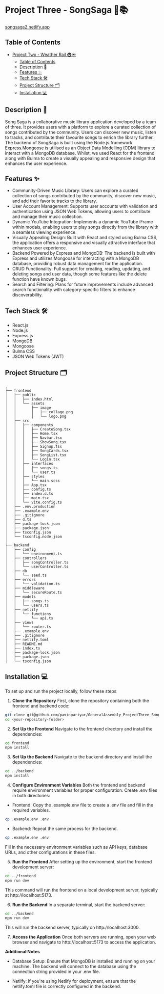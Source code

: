 # Project Three - SongSaga 🎵📚

[songsaga2.netlify.app
](https://songsaga2.netlify.app/)

## Table of Contents

- [Project Two - Weather Rail 🚇☀️](#project-Two---weather-rail-️)
  - [Table of Contents](#table-of-contents)
  - [Description 📝](#description-)
  - [Features ✨](#features-)
  - [Tech Stack 🛠️](#tech-stack-️)
  - [Project Structure 🗂️](#project-structure-️)
  - [Installation 💻](#installation-)

## Description 📝

Song Saga is a collaborative music library application developed by a team of three. It provides users with a platform to explore a curated collection of songs contributed by the community. Users can discover new music, listen to tracks, and contribute their favourite songs to enrich the library further. The backend of SongSaga is built using the Node.js framework Express.Mongoose is utilised as an Object Data Modelling (ODM) library to interact with a MongoDB database. Whilst, we used React for the frontend along with Bulma to create a visually appealing and responsive design that enhances the user experience.

## Features ✨

- Community-Driven Music Library: Users can explore a curated collection of songs contributed by the community, discover new music, and add their favorite tracks to the library.
- User Account Management: Supports user accounts with validation and authentication using JSON Web Tokens, allowing users to contribute and manage their music collection.
- Dynamic YouTube Integration: Implements a dynamic YouTube iFrame within modals, enabling users to play songs directly from the library with a seamless viewing experience.
- Visually Appealing Design: Built with React and styled using Bulma CSS, the application offers a responsive and visually attractive interface that enhances user experience.
- Backend Powered by Express and MongoDB: The backend is built with Express and utilizes Mongoose for interacting with a MongoDB database, providing robust data management for the application.
- CRUD Functionality: Full support for creating, reading, updating, and deleting songs and user data, though some features like the delete function have known bugs.
- Search and Filtering: Plans for future improvements include advanced search functionality with category-specific filters to enhance discoverability.

## Tech Stack 🛠️
- React.js
- Node.js
- Express.js
- MongoDB
- Mongoose
- Bulma CSS
- JSON Web Tokens (JWT)

## Project Structure 🗂️

```plaintext
.
├── frontend
│   ├── public
│   │   ├── index.html
│   │   └── assets
│   │       ├── image
│   │       │   ├── collage.png
│   │       │   └── logo.png
│   ├── src
│   │   ├── components
│   │   │   ├── CreateSong.tsx
│   │   │   ├── Home.tsx
│   │   │   ├── Navbar.tsx
│   │   │   ├── ShowSong.tsx
│   │   │   ├── Signup.tsx
│   │   │   ├── SongCards.tsx
│   │   │   ├── SongList.tsx
│   │   │   └── Login.tsx
│   │   ├── interfaces
│   │   │   ├── songs.ts
│   │   │   └── user.ts
│   │   ├── styles
│   │   │   └── main.scss
│   │   ├── App.tsx
│   │   ├── config.ts
│   │   ├── index.d.ts
│   │   ├── main.tsx
│   │   └── vite.config.ts
│   ├── .env.production
│   ├── .example.env
│   ├── .gitignore
│   ├── d.ts
│   ├── package-lock.json
│   ├── package.json
│   ├── tsconfig.json
│   └── tsconfig.node.json
│
├── backend
│   ├── config
│   │   └── environment.ts
│   ├── controllers
│   │   ├── songController.ts
│   │   └── userController.ts
│   ├── db
│   │   └── seed.ts
│   ├── errors
│   │   └── validation.ts
│   ├── middleware
│   │   └── secureRoute.ts
│   ├── models
│   │   ├── songs.ts
│   │   └── users.ts
│   ├── netlify
│   │   └── functions
│   │       └── api.ts
│   ├── views
│   │   └── router.ts
│   ├── .example.env
│   ├── .gitignore
│   ├── netlify.toml
│   ├── README.md
│   ├── index.ts
│   ├── package-lock.json
│   ├── package.json
│   └── tsconfig.json

```

## Installation 💻

To set up and run the project locally, follow these steps:

1. **Clone the Repository**
First, clone the repository containing both the frontend and backend code:

```bash
git clone git@github.com/pavinpariyar/GeneralAssembly_ProjectThree_SongSaga_FrontEnd.git
cd <your-repository-folder>
```

2. **Set Up the Frontend**
Navigate to the frontend directory and install the dependencies:

```bash
cd frontend
npm install
```

3. **Set Up the Backend**
Navigate to the backend directory and install the dependencies:

```bash
cd ../backend
npm install
```

4. **Configure Environment Variables**
Both the frontend and backend require environment variables for proper configuration. Create .env files in both directories:

- Frontend: Copy the .example.env file to create a .env file and fill in the required variables.

```bash
cp .example.env .env
```

- Backend: Repeat the same process for the backend.

```bash
cp .example.env .env
```

Fill in the necessary environment variables such as API keys, database URLs, and other configurations in these files.

5. **Run the Frontend**
After setting up the environment, start the frontend development server:

```bash
cd ../frontend
npm run dev
```

This command will run the frontend on a local development server, typically at http://localhost:5173.

6. **Run the Backend**
In a separate terminal, start the backend server:

```bash
cd ../backend
npm run dev
```

This will run the backend server, typically on http://localhost:3000.

7. **Access the Application**
Once both servers are running, open your web browser and navigate to http://localhost:5173 to access the application.

**Additional Notes**

- Database Setup: Ensure that MongoDB is installed and running on your machine. The backend will connect to the database using the connection string provided in your .env file.

- Netlify: If you're using Netlify for deployment, ensure that the netlify.toml file is correctly configured in the backend.


